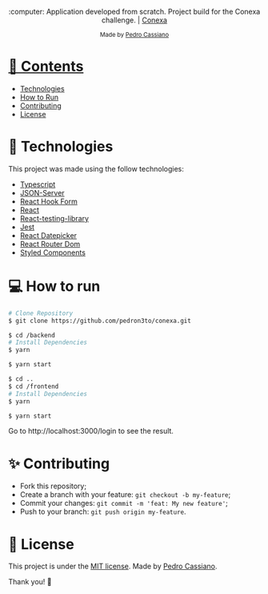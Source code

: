 
<p align="center">
   :computer: Application developed from scratch. Project build for the Conexa challenge. | <a href="https://www.conexasaude.com.br/">Conexa</a>
</p>

<div align="center">
  <sub> Made by
    <a href="https://github.com/pedron3to">Pedro Cassiano
  </sub>
</div>

# 📌 Contents

* [Technologies](#rocket-technologies)
* [How to Run](#computer-how-to-run)
* [Contributing](#sparkles-contributing)
* [License](#page_facing_up-license)

# :rocket: Technologies
This project was made using the follow technologies:

* [Typescript](https://www.typescriptlang.org/)
* [JSON-Server](https://www.npmjs.com/package/json-server)
* [React Hook Form](https://react-hook-form.com/)
* [React](https://reactjs.org/)
* [React-testing-library](https://testing-library.com/)
* [Jest](https://jestjs.io/)
* [React Datepicker](https://reactdatepicker.com/)
* [React Router Dom](https://reactrouter.com/)
* [Styled Components](https://styled-components.com/)


# :computer: How to run

```bash
# Clone Repository
$ git clone https://github.com/pedron3to/conexa.git
```

```bash
$ cd /backend
# Install Dependencies
$ yarn
```

```bash
$ yarn start
```

```bash
$ cd ..
$ cd /frontend
# Install Dependencies
$ yarn
```

```bash
$ yarn start
```

Go to http://localhost:3000/login to see the result.
# :sparkles: Contributing

- Fork this repository;
- Create a branch with your feature: `git checkout -b my-feature`;
- Commit your changes: `git commit -m 'feat: My new feature'`;
- Push to your branch: `git push origin my-feature`.

# :page_facing_up: License

This project is under the [MIT license](./LICENSE).
Made by [Pedro Cassiano](https://www.linkedin.com/in/pedro-cassiano-de-araujo-neto-sartor-70242854/).

Thank you! 🌠
